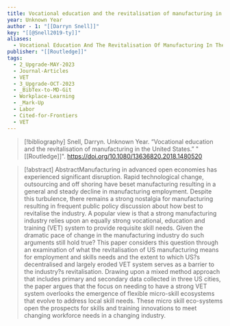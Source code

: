 ```yaml
---
title: Vocational education and the revitalisation of manufacturing in the United States
year: Unknown Year
author - 1: "[[Darryn Snell]]"
key: "[[@Snell2019-ty]]"
aliases:
  - Vocational Education And The Revitalisation Of Manufacturing In The United States
publisher: "[[Routledge]]"
tags:
  - 2_Upgrade-MAY-2023
  - Journal-Articles
  - VET
  - 3_Upgrade-OCT-2023
  - _BibTex-to-MD-Git
  - Workplace-Learning
  - _Mark-Up
  - Labor
  - Cited-for-Frontiers
  - VET
---
```


> [!bibliography]
> Snell, Darryn. Unknown Year. “Vocational education and the revitalisation of manufacturing in the United States.” "[[Routledge]]". https://doi.org/10.1080/13636820.2018.1480520

> [!abstract]
> AbstractManufacturing in advanced open economies has experienced significant disruption. Rapid technological change, outsourcing and off shoring have beset manufacturing resulting in a general and steady decline in manufacturing employment. Despite this turbulence, there remains a strong nostalgia for manufacturing resulting in frequent public policy discussion about how best to revitalise the industry. A popular view is that a strong manufacturing industry relies upon an equally strong vocational, education and training (VET) system to provide requisite skill needs. Given the dramatic pace of change in the manufacturing industry do such arguments still hold true? This paper considers this question through an examination of what the revitalisation of US manufacturing means for employment and skills needs and the extent to which US?s decentralised and largely eroded VET system serves as a barrier to the industry?s revitalisation. Drawing upon a mixed method approach that includes primary and secondary data collected in three US cities, the paper argues that the focus on needing to have a strong VET system overlooks the emergence of flexible micro-skill ecosystems that evolve to address local skill needs. These micro skill eco-systems open the prospects for skills and training innovations to meet changing workforce needs in a changing industry.